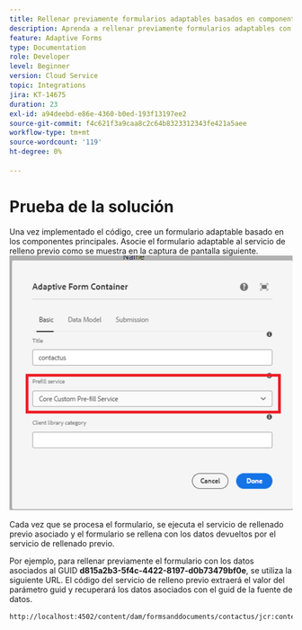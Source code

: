 ```yaml
---
title: Rellenar previamente formularios adaptables basados en componentes principales
description: Aprenda a rellenar previamente formularios adaptables con datos
feature: Adaptive Forms
type: Documentation
role: Developer
level: Beginner
version: Cloud Service
topic: Integrations
jira: KT-14675
duration: 23
exl-id: a94deebd-e86e-4360-b0ed-193f13197ee2
source-git-commit: f4c621f3a9caa8c2c64b8323312343fe421a5aee
workflow-type: tm+mt
source-wordcount: '119'
ht-degree: 0%

---
```


# Prueba de la solución

Una vez implementado el código, cree un formulario adaptable basado en los componentes principales. Asocie el formulario adaptable al servicio de relleno previo como se muestra en la captura de pantalla siguiente.
![prefill-service](assets/pre-fill-service.png)

Cada vez que se procesa el formulario, se ejecuta el servicio de rellenado previo asociado y el formulario se rellena con los datos devueltos por el servicio de rellenado previo.

Por ejemplo, para rellenar previamente el formulario con los datos asociados al GUID **d815a2b3-5f4c-4422-8197-d0b73479bf0e**, se utiliza la siguiente URL.
El código del servicio de relleno previo extraerá el valor del parámetro guid y recuperará los datos asociados con el guid de la fuente de datos.

```html
http://localhost:4502/content/dam/formsanddocuments/contactus/jcr:content?wcmmode=disabled&guid=d815a2b3-5f4c-4422-8197-d0b73479bf0e
```
